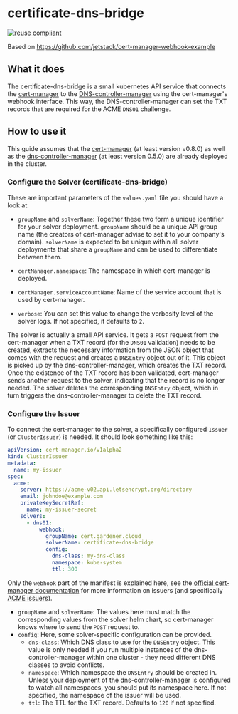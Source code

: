 # certificate-dns-bridge

[![reuse compliant](https://reuse.software/badge/reuse-compliant.svg)](https://reuse.software/)

Based on https://github.com/jetstack/cert-manager-webhook-example


## What it does

The certificate-dns-bridge is a small kubernetes API service that connects the [cert-manager](https://github.com/jetstack/cert-manager) to the [DNS-controller-manager](https://github.com/gardener/external-dns-management) using the cert-manager's webhook interface. This way, the DNS-controller-manager can set the TXT records that are required for the ACME `DNS01` challenge.


## How to use it

This guide assumes that the [cert-manager](https://github.com/jetstack/cert-manager) (at least version v0.8.0) as well as the [dns-controller-manager](https://github.com/gardener/external-dns-management) (at least version 0.5.0) are already deployed in the cluster.


### Configure the Solver (certificate-dns-bridge)

These are important parameters of the `values.yaml` file you should have a look at:

- `groupName` and `solverName`: Together these two form a unique identifier for your solver deployment. `groupName` should be a unique API group name (the creators of cert-manager advise to set it to your company's domain). `solverName` is expected to be unique within all solver deployments that share a `groupName` and can be used to differentiate between them. 

- `certManager.namespace`: The namespace in which cert-manager is deployed.

- `certManager.serviceAccountName`: Name of the service account that is used by cert-manager.

- `verbose`: You can set this value to change the verbosity level of the solver logs. If not specified, it defaults to `2`.

The solver is actually a small API service. It gets a `POST` request from the cert-manager when a TXT record (for the `DNS01` validation) needs to be created, extracts the necessary information from the JSON object that comes with the request and creates a `DNSEntry` object out of it. This object is picked up by the dns-controller-manager, which creates the TXT record. Once the existence of the TXT record has been validated, cert-manager sends another request to the solver, indicating that the record is no longer needed. The solver deletes the corresponding `DNSEntry` object, which in turn triggers the dns-controller-manager to delete the TXT record. 


### Configure the Issuer

To connect the cert-manager to the solver, a specifically configured `Issuer` (or `ClusterIssuer`) is needed. It should look something like this:

```yaml
apiVersion: cert-manager.io/v1alpha2
kind: ClusterIssuer
metadata:
  name: my-issuer
spec:
  acme:
    server: https://acme-v02.api.letsencrypt.org/directory
    email: johndoe@example.com
    privateKeySecretRef:
      name: my-issuer-secret
    solvers:
      - dns01:
          webhook:
            groupName: cert.gardener.cloud
            solverName: certificate-dns-bridge
            config:
              dns-class: my-dns-class
              namespace: kube-system
              ttl: 300
```

Only the `webhook` part of the manifest is explained here, see the [official cert-manager documentation](https://docs.cert-manager.io) for more information on issuers (and specifically [ACME issuers](https://docs.cert-manager.io/en/master/tasks/issuers/setup-acme/index.html)). 

- `groupName` and `solverName`: The values here must match the corresponding values from the solver helm chart, so cert-manager knows where to send the `POST` request to.
- `config`: Here, some solver-specific configuration can be provided.
  - `dns-class`: Which DNS class to use for the `DNSEntry` object. This value is only needed if you run multiple instances of the dns-controller-manager within one cluster - they need different DNS classes to avoid conflicts.
  - `namespace`: Which namespace the `DNSEntry` should be created in. Unless your deployment of the dns-controller-manager is configured to watch all namespaces, you should put its namespace here. If not specified, the namespace of the issuer will be used.
  - `ttl`: The TTL for the TXT record. Defaults to `120` if not specified.